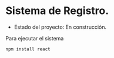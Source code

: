 <h1> Sistema de Registro. </h1>

- Estado del proyecto: En construcción.

Para ejecutar el sistema

````npm install react````
